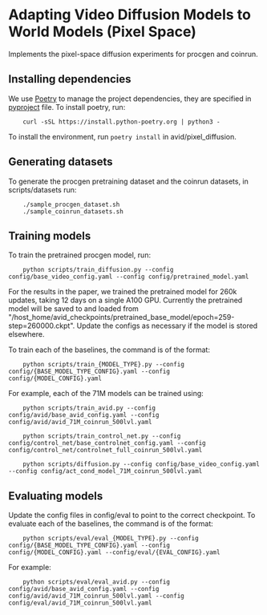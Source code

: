 # Adapting Video Diffusion Models to World Models (Pixel Space)

Implements the pixel-space diffusion experiments for procgen and coinrun.

## Installing dependencies
We use [Poetry](https://python-poetry.org/) to manage the project dependencies, they are specified in [pyproject](pyproject.toml) file. To install poetry, run:

```console
    curl -sSL https://install.python-poetry.org | python3 -
```
To install the environment, run `poetry install` in avid/pixel_diffusion.

## Generating datasets
To generate the procgen pretraining dataset and the coinrun datasets, in scripts/datasets run:
```console
    ./sample_procgen_dataset.sh
    ./sample_coinrun_datasets.sh
```

## Training models
To train the pretrained procgen model, run:
```console
    python scripts/train_diffusion.py --config config/base_video_config.yaml --config config/pretrained_model.yaml
```
For the results in the paper, we trained the pretrained model for 260k updates, taking 12 days on a single A100 GPU. Currently the pretrained model will be saved to and loaded from "/host_home/avid_checkpoints/pretrained_base_model/epoch=259-step=260000.ckpt". Update the configs as necessary if the model is stored elsewhere.

To train each of the baselines, the command is of the format:
```console
    python scripts/train_{MODEL_TYPE}.py --config config/{BASE_MODEL_TYPE_CONFIG}.yaml --config config/{MODEL_CONFIG}.yaml
```

For example, each of the 71M models can be trained using:
```console
    python scripts/train_avid.py --config config/avid/base_avid_config.yaml --config config/avid/avid_71M_coinrun_500lvl.yaml

    python scripts/train_control_net.py --config config/control_net/base_controlnet_config.yaml --config config/control_net/controlnet_full_coinrun_500lvl.yaml

    python scripts/diffusion.py --config config/base_video_config.yaml --config config/act_cond_model_71M_coinrun_500lvl.yaml
```


## Evaluating models
Update the config files in config/eval to point to the correct checkpoint. To evaluate each of the baselines, the command is of the format:
```console
    python scripts/eval/eval_{MODEL_TYPE}.py --config config/{BASE_MODEL_TYPE_CONFIG}.yaml --config config/{MODEL_CONFIG}.yaml --config/eval/{EVAL_CONFIG}.yaml 
```

For example:
```console
    python scripts/eval/eval_avid.py --config config/avid/base_avid_config.yaml --config config/avid/avid_71M_coinrun_500lvl.yaml --config config/eval/avid_71M_coinrun_500lvl.yaml
```